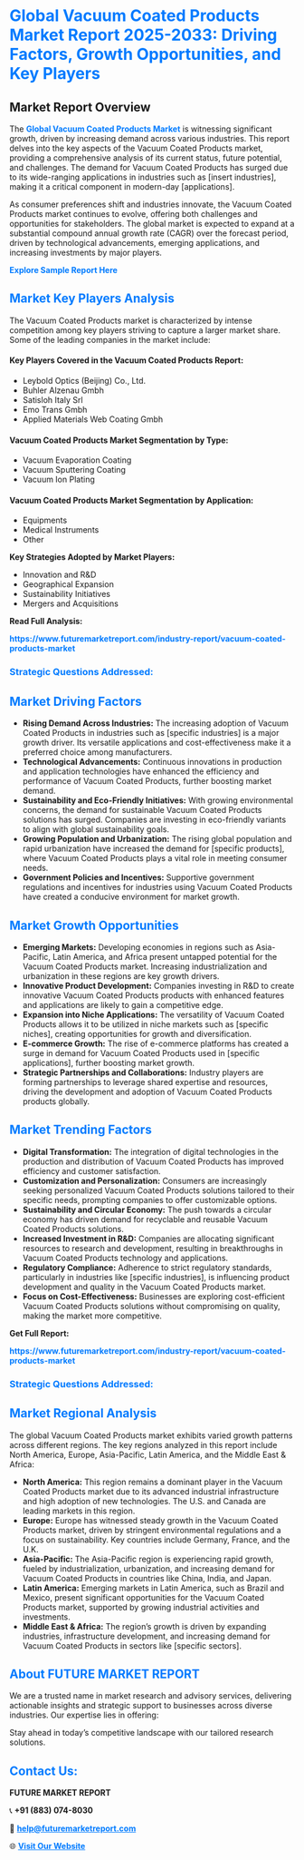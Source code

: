 <h1 style="color: #007BFF;">Global Vacuum Coated Products Market Report 2025-2033: Driving Factors, Growth Opportunities, and Key Players</h1>

<section id="overview">
<h2>Market Report Overview</h2>
<p>The <a href="https://www.futuremarketreport.com/industry-report/vacuum-coated-products-market" style="color: #007BFF; text-decoration: none;"><strong>Global Vacuum Coated Products Market</strong></a> is witnessing significant growth, driven by increasing demand across various industries. This report delves into the key aspects of the Vacuum Coated Products market, providing a comprehensive analysis of its current status, future potential, and challenges. The demand for Vacuum Coated Products has surged due to its wide-ranging applications in industries such as [insert industries], making it a critical component in modern-day [applications].</p>
<p>As consumer preferences shift and industries innovate, the Vacuum Coated Products market continues to evolve, offering both challenges and opportunities for stakeholders. The global market is expected to expand at a substantial compound annual growth rate (CAGR) over the forecast period, driven by technological advancements, emerging applications, and increasing investments by major players.</p>
</section>

<section id="overview">
<p><a href="https://www.futuremarketreport.com/request-sample/reportId=87491" style="color: #007BFF; text-decoration: none;"><strong>Explore Sample Report Here</strong></a></p>
</section>

<section id="key-players">
<h2 style="color: #007BFF;">Market Key Players Analysis</h2>
<p>The Vacuum Coated Products market is characterized by intense competition among key players striving to capture a larger market share. Some of the leading companies in the market include:</p>
<h4>Key Players Covered in the Vacuum Coated Products Report:</h4>
<ul><li>Leybold Optics (Beijing) Co., Ltd.</li><li>Buhler Alzenau Gmbh</li><li>Satisloh Italy Srl</li><li>Emo Trans Gmbh</li><li>Applied Materials Web Coating Gmbh</li></ul>
<h4>Vacuum Coated Products Market Segmentation by Type:</h4>
<ul><li>Vacuum Evaporation Coating</li><li>Vacuum Sputtering Coating</li><li>Vacuum Ion Plating</li></ul>

<h4>Vacuum Coated Products Market Segmentation by Application:</h4>
<ul><li>Equipments</li><li>Medical Instruments</li><li>Other</li></ul>
<p><strong>Key Strategies Adopted by Market Players:</strong></p>
<ul>
<li>Innovation and R&D</li>
<li>Geographical Expansion</li>
<li>Sustainability Initiatives</li>
<li>Mergers and Acquisitions</li>
</ul>
</section>

<section>
<p><strong>Read Full Analysis: </strong></p><a href="https://www.futuremarketreport.com/industry-report/vacuum-coated-products-market" style="color: #007BFF; text-decoration: none;"><strong>https://www.futuremarketreport.com/industry-report/vacuum-coated-products-market</strong></a>
<h3 style="color: #007BFF;">Strategic Questions Addressed:</h3>
</section>

<section id="driving-factors">
<h2 style="color: #007BFF;">Market Driving Factors</h2>
<ul>
<li><strong>Rising Demand Across Industries:</strong> The increasing adoption of Vacuum Coated Products in industries such as [specific industries] is a major growth driver. Its versatile applications and cost-effectiveness make it a preferred choice among manufacturers.</li>
<li><strong>Technological Advancements:</strong> Continuous innovations in production and application technologies have enhanced the efficiency and performance of Vacuum Coated Products, further boosting market demand.</li>
<li><strong>Sustainability and Eco-Friendly Initiatives:</strong> With growing environmental concerns, the demand for sustainable Vacuum Coated Products solutions has surged. Companies are investing in eco-friendly variants to align with global sustainability goals.</li>
<li><strong>Growing Population and Urbanization:</strong> The rising global population and rapid urbanization have increased the demand for [specific products], where Vacuum Coated Products plays a vital role in meeting consumer needs.</li>
<li><strong>Government Policies and Incentives:</strong> Supportive government regulations and incentives for industries using Vacuum Coated Products have created a conducive environment for market growth.</li>
</ul>
</section>

<section id="growth-opportunities">
<h2 style="color: #007BFF;">Market Growth Opportunities</h2>
<ul>
<li><strong>Emerging Markets:</strong> Developing economies in regions such as Asia-Pacific, Latin America, and Africa present untapped potential for the Vacuum Coated Products market. Increasing industrialization and urbanization in these regions are key growth drivers.</li>
<li><strong>Innovative Product Development:</strong> Companies investing in R&D to create innovative Vacuum Coated Products products with enhanced features and applications are likely to gain a competitive edge.</li>
<li><strong>Expansion into Niche Applications:</strong> The versatility of Vacuum Coated Products allows it to be utilized in niche markets such as [specific niches], creating opportunities for growth and diversification.</li>
<li><strong>E-commerce Growth:</strong> The rise of e-commerce platforms has created a surge in demand for Vacuum Coated Products used in [specific applications], further boosting market growth.</li>
<li><strong>Strategic Partnerships and Collaborations:</strong> Industry players are forming partnerships to leverage shared expertise and resources, driving the development and adoption of Vacuum Coated Products products globally.</li>
</ul>
</section>

<section id="trending-factors">
<h2 style="color: #007BFF;">Market Trending Factors</h2>
<ul>
<li><strong>Digital Transformation:</strong> The integration of digital technologies in the production and distribution of Vacuum Coated Products has improved efficiency and customer satisfaction.</li>
<li><strong>Customization and Personalization:</strong> Consumers are increasingly seeking personalized Vacuum Coated Products solutions tailored to their specific needs, prompting companies to offer customizable options.</li>
<li><strong>Sustainability and Circular Economy:</strong> The push towards a circular economy has driven demand for recyclable and reusable Vacuum Coated Products solutions.</li>
<li><strong>Increased Investment in R&D:</strong> Companies are allocating significant resources to research and development, resulting in breakthroughs in Vacuum Coated Products technology and applications.</li>
<li><strong>Regulatory Compliance:</strong> Adherence to strict regulatory standards, particularly in industries like [specific industries], is influencing product development and quality in the Vacuum Coated Products market.</li>
<li><strong>Focus on Cost-Effectiveness:</strong> Businesses are exploring cost-efficient Vacuum Coated Products solutions without compromising on quality, making the market more competitive.</li>
</ul>
</section>

<section>
<p><strong>Get Full Report: </strong></p><a href="https://www.futuremarketreport.com/industry-report/vacuum-coated-products-market" style="color: #007BFF; text-decoration: none;"><strong>https://www.futuremarketreport.com/industry-report/vacuum-coated-products-market</strong></a>
<h3 style="color: #007BFF;">Strategic Questions Addressed:</h3>
</section>


<section id="regional-analysis">
<h2 style="color: #007BFF;">Market Regional Analysis</h2>
<p>The global Vacuum Coated Products market exhibits varied growth patterns across different regions. The key regions analyzed in this report include North America, Europe, Asia-Pacific, Latin America, and the Middle East & Africa:</p>
<ul>
<li><strong>North America:</strong> This region remains a dominant player in the Vacuum Coated Products market due to its advanced industrial infrastructure and high adoption of new technologies. The U.S. and Canada are leading markets in this region.</li>
<li><strong>Europe:</strong> Europe has witnessed steady growth in the Vacuum Coated Products market, driven by stringent environmental regulations and a focus on sustainability. Key countries include Germany, France, and the U.K.</li>
<li><strong>Asia-Pacific:</strong> The Asia-Pacific region is experiencing rapid growth, fueled by industrialization, urbanization, and increasing demand for Vacuum Coated Products in countries like China, India, and Japan.</li>
<li><strong>Latin America:</strong> Emerging markets in Latin America, such as Brazil and Mexico, present significant opportunities for the Vacuum Coated Products market, supported by growing industrial activities and investments.</li>
<li><strong>Middle East & Africa:</strong> The region’s growth is driven by expanding industries, infrastructure development, and increasing demand for Vacuum Coated Products in sectors like [specific sectors].</li>
</ul>
</section>

<footer>
<h2 style="color: #007BFF;">About FUTURE MARKET REPORT</h2>
<p>We are a trusted name in market research and advisory services, delivering actionable insights and strategic support to businesses across diverse industries. Our expertise lies in offering:</p>

<p>Stay ahead in today’s competitive landscape with our tailored research solutions.</p>

<h2 style="color: #007BFF;">Contact Us:</h2>
<p><strong>FUTURE MARKET REPORT</strong></p>
<p>📞 <strong>+91 (883) 074-8030</strong></p>
<p>📧 <strong><a href="mailto:help@futuremarketreport.com" style="color: #007BFF;">help@futuremarketreport.com</a></strong></p>
<p>🌐 <strong><a href="https://www.futuremarketreport.com/" style="color: #007BFF;">Visit Our Website</a></strong></p>
</footer>